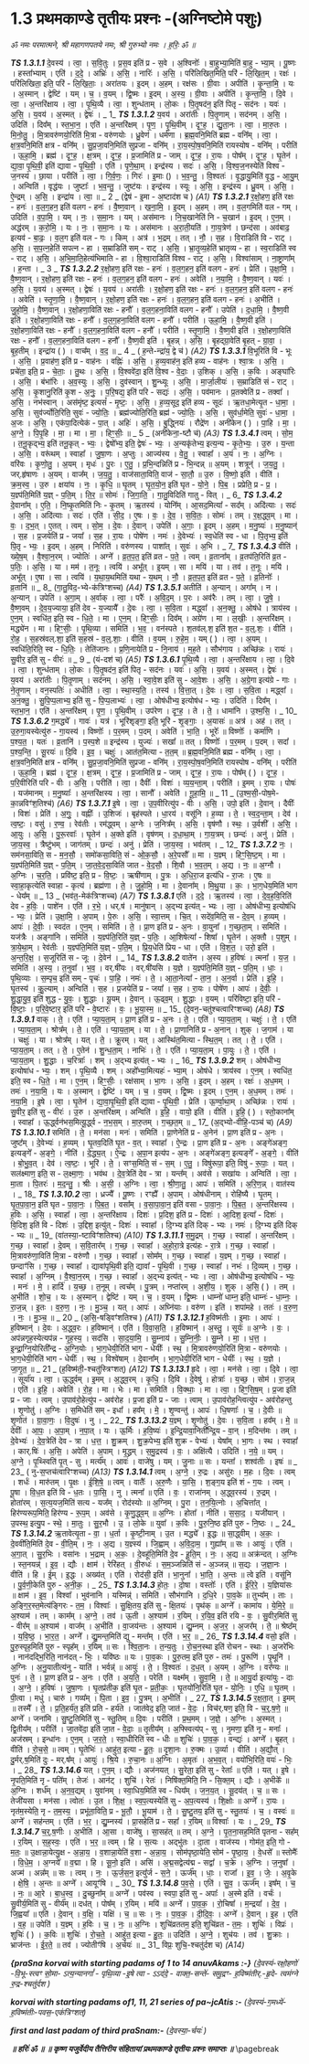 
# 1.3     प्रथमकाण्डे तृतीयः प्रश्नः -(अग्निष्टोमे पशुः) #

_ॐ नमः परमात्मने, श्री महागणपतये नमः, 
श्री गुरुभ्यो नमः । ह॒रिः॒ ॐ ॥_


***TS 1.3.1.1***
दे॒वस्य॑ । त्वा॒ । स॒वि॒तुः । प्र॒स॒व इति॑ प्र - स॒वे । अ॒श्विनोः᳚ । बा॒हुभ्या॒मिति॑ बा॒हु - भ्या॒म् । पू॒ष्णः । हस्ता᳚भ्याम् । एति॑ । द॒दे॒ । अभ्रिः॑ । अ॒सि॒ । नारिः॑ । अ॒सि॒ । परि॑लिखित॒मिति॒ परि॑ - लि॒खि॒त॒म् । रक्षः॑ । परि॑लिखिता॒ इति॒ परि॑ - लि॒खि॒ताः॒ । अरा॑तयः । इ॒दम् । अ॒हम् । रक्ष॑सः । ग्री॒वाः । अपीति॑ । कृ॒न्ता॒मि॒ । यः । अ॒स्मान् । द्वेष्टि॑ । यम् । च॒ । व॒यम् । द्वि॒ष्मः । इ॒दम् । अ॒स्य॒ । ग्री॒वाः । अपीति॑ । कृ॒न्ता॒मि॒ । दि॒वे । त्वा॒ । अ॒न्तरि॑क्षाय । त्वा॒ । पृ॒थि॒व्यै । त्वा॒ । शुन्ध॑ताम् । लो॒कः । पि॒तृ॒षद॑न॒ इति॑ पितृ - सद॑नः । यवः॑ । अ॒सि॒ । य॒वय॑ । अ॒स्मत् । द्वेषः॑ । _ 1_ 
***TS 1.3.1.2***
य॒वय॑ । अरा॑तीः । पि॒तृ॒णाम् । सद॑नम् । अ॒सि॒ । उदिति॑ । दिव᳚म् । स्त॒भा॒न॒ । एति॑ । अ॒न्तरि॑क्षम् । पृ॒ण॒ । पृ॒थि॒वीम् । दृꣳ॒॒ह॒ । द्यु॒ता॒नः । त्वा॒ । मा॒रु॒तः । मि॒नो॒तु॒ । मि॒॒त्रावरु॑णयो॒रिति॑ मि॒त्रा - वरु॑णयोः । ध्रु॒वेण॑ । धर्म॑णा । ब्र॒ह्म॒वनि॒मिति॑ ब्रह्म - वनि᳚म् । त्वा॒ । क्ष॒त्र॒वनि॒मिति॑ क्षत्र - वनि᳚म् । सु॒प्र॒जा॒वनि॒मिति॑ सुप्रजा - वनि᳚म् । रा॒य॒स्पो॒ष॒वनि॒मिति॑ रायस्योष - वनि᳚म् । परीति॑ । ऊ॒हा॒मि॒ । ब्रह्म॑ । दृꣳ॒॒ह॒ । क्ष॒त्रम् । दृꣳ॒॒ह॒ । प्र॒जामिति॑ प्र - जाम् । दृꣳ॒॒ह॒ । रा॒यः । पोष᳚म् । दृꣳ॒॒ह॒ । घृ॒तेन॑ । द्या॒वा॒ पृ॒थि॒वी॒ इति॑ द्यावा - पृ॒थि॒वी॒ । एति॑ । पृ॒णे॒था॒म् । इन्द्र॑स्य । सदः॑ । अ॒सि॒ । वि॒श्व॒ज॒नस्येति॑ विश्व - ज॒नस्य॑ । छा॒या । परीति॑ । त्वा॒ । गि॒र्व॒णः॒ । गिरः॑ । इ॒माः () । भ॒व॒न्तु॒ । वि॒श्वतः॑ । वृ॒द्धायु॒मिति॑ वृ॒द्ध - आ॒यु॒म् । अन्विति॑ । वृद्ध॑यः । जुष्टाः᳚ । भ॒व॒न्तु॒ । जुष्ट॑यः । इन्द्र॑स्य । स्यूः । अ॒सि॒ । इन्द्र॑स्य । ध्रु॒वम् । अ॒सि॒ । ऐ॒न्द्रम् । अ॒सि॒ । इन्द्रा॑य । त्वा॒ ॥ _ 2 _ 
(द्वेष॑ - इ॒मा - अ॒ष्टाद॑श च )  _(A1)_
***TS 1.3.2.1***
र॒क्षो॒हण॒ इति॑ रक्षः - हनः॑ । व॒ल॒ग॒हन॒ इति॑ वलग - हनः॑ । वै॒ष्ण॒वान् । ख॒ना॒मि॒ । इ॒दम् । अ॒हम् । तम् । व॒ल॒गमिति॑ वल - गम् । उदिति॑ । व॒पा॒मि॒ । यम् । नः॒ । स॒मा॒नः । यम् । अस॑मानः । नि॒च॒खानेति॑ नि - च॒खान॑ । इ॒दम् । ए॒न॒म् । अद्ध॑रम् । क॒रो॒मि॒ । यः । नः॒ । स॒मा॒नः । यः । अस॑मानः । अ॒रा॒ती॒यति॑ । गा॒य॒त्रेण॑ । छन्द॑सा । अव॑बाढ॒ इत्यव॑ - बा॒ढः॒ । व॒ल॒ग इति॑ वल - गः । किम् । अत्र॑ । भ॒द्रम् । तत् । नौ॒ । स॒ह । वि॒राडिति॑ वि - राट् । अ॒सि॒ । स॒प॒त्न॒हेति॑ सपत्न - हा । स॒म्राडिति॑ सम् - राट् । अ॒सि॒ । भ्रा॒तृ॒व्य॒हेति॑ भ्रातृव्य - हा । स्व॒राडिति॑ स्व - राट् । अ॒सि॒ । अ॒भि॒मा॒ति॒हेत्य॑भिमाति - हा । वि॒श्वा॒राडिति॑ विश्व - राट् । अ॒सि॒ । विश्वा॑साम् । ना॒ष्ट्राणा᳚म् । ह॒न्ता । _ 3 _ 
***TS 1.3.2.2***
र॒क्षो॒हण॒ इति॑ रक्षः - हनः॑ । व॒ल॒ग॒हन॒ इति॑ वलग - हनः॑ । प्रेति॑ । उ॒क्षा॒मि॒ । वै॒ष्ण॒वान् । र॒क्षो॒हण॒ इति॑ रक्षः - हनः॑ । व॒ल॒ग॒हन॒ इति॑ वलग - हनः॑ । अवेति॑ । न॒या॒मि॒ । वै॒ष्ण॒वान् । यवः॑ । अ॒सि॒ । य॒वय॑ । अ॒स्मत् । द्वेषः॑ । य॒वय॑ । अरा॑तीः । र॒क्षो॒हण॒ इति॑ रक्षः - हनः॑ । व॒ल॒ग॒हन॒ इति॑ वलग - हनः॑ । अवेति॑ । स्तृ॒णा॒मि॒ । वै॒ष्ण॒वान् । र॒क्षो॒हण॒ इति॑ रक्षः - हनः॑ । व॒ल॒ग॒हन॒ इति॑ वलग - हनः॑ । अ॒भीति॑ । जु॒हो॒मि॒ । वै॒ष्ण॒वान् । र॒क्षो॒हणा॒विति॑ रक्षः - हनौ᳚ । व॒ल॒ग॒हना॒विति॑ वलग - हनौ᳚ । उपेति॑ । द॒धा॒मि॒ । वै॒ष्ण॒वी इति॑ । र॒क्षो॒हणा॒विति॑ रक्षः - हनौ᳚ । व॒ल॒ग॒हना॒विति॑ वलग - हनौ᳚ । परीति॑ । ऊ॒हा॒मि॒ । वै॒ष्ण॒वी इति॑ । र॒क्षो॒हणा॒विति॑ रक्षः - हनौ᳚ । व॒ल॒ग॒हना॒विति॑ वलग - हनौ᳚ । परीति॑ । स्तृ॒णा॒मि॒ । वै॒ष्ण॒वी इति॑ । र॒क्षो॒हणा॒विति॑ रक्षः - हनौ᳚ । व॒ल॒ग॒हना॒विति॑ वलग - हनौ᳚ । वै॒ष्ण॒वी इति॑ । बृ॒हन्न् । अ॒सि॒ । बृ॒हद्ग्रा॒वेति॑ बृ॒हत् - ग्रा॒वा॒ । बृ॒ह॒तीम् । इन्द्रा॑य ( ) । वाच᳚म् । व॒द॒ ॥ _ 4 _ 
( ह॒न्ते-न्द्रा॑य॒ द्वे च॑ )  _(A2)_
***TS 1.3.3.1***
वि॒भूरिति॑ वि - भूः । अ॒सि॒ । प्र॒वाह॑ण॒ इति॑ प्र - वाह॑नः । वह्निः॑ । अ॒सि॒ । ह॒व्य॒वाह॑न॒ इति॑ हव्य - वाह॑नः । श्वा॒त्रः । अ॒सि॒ । प्रचे॑ता॒ इति॒ प्र - चे॒ताः॒ । तु॒थः । अ॒सि॒ । वि॒श्ववे॑दा॒ इति॑ वि॒श्व - वे॒दाः॒ । उ॒शिक् । अ॒सि॒ । क॒विः । अङ्घा॑रिः । अ॒सि॒ । बंभा॑रिः । अ॒व॒स्युः । अ॒सि॒ । दुव॑स्वान् । शु॒न्ध्यूः । अ॒सि॒ । मा॒र्जा॒लीयः॑ । स॒म्राडिति॑ सं - राट् । अ॒सि॒ । कृ॒शानु॒रिति॑ कृ॒श - अ॒नुः॒ । प॒रि॒षद्य॒ इति॑ परि - सद्यः॑ । अ॒सि॒ । पव॑मानः । प्र॒तक्वेति॑ प्र - तक्वा᳚ । अ॒सि॒ । नभ॑स्वान् । अस॑मृंष्ट॒ इत्यसं᳚ - मृ॒ष्टः॒ । अ॒सि॒ । ह॒व्य॒सूद॒ इति॑ हव्य - सूदः॑ । ऋ॒तधा॒मेत्यृ॒त - धा॒मा॒ । अ॒सि॒ । सुव॑र्ज्योति॒रिति॒ सुवः॑ - ज्यो॒तिः॒ । ब्रह्म॑ज्योति॒रिति॒ ब्रह्म॑ - ज्यो॒तिः॒ । अ॒सि॒ । सुव॑र्धा॒मेति॒ सुवः॑ - धा॒मा॒ । अ॒जः । अ॒सि॒ । एक॑पा॒दित्येक॑ - पा॒त् । अहिः॑ । अ॒सि॒ । बु॒द्ध्नियः॑ । रौद्रे॑ण । अनी॑केन ( ) । पा॒हि । मा॒ । अ॒ग्ने॒ । पि॒पृ॒हि । मा॒ । मा । मा॒ । हिꣳ॒॒सीः॒ ॥ _ 5 _ 
(अनी॑केना॒-ष्टौ च॑)  _(A3)_
***TS 1.3.4.1***
त्वम् । सो॒म॒ । त॒नू॒कृद्भ्य॒ इति॑ तनू॒कृत् - भ्यः॒ । द्वेषो᳚भ्य॒ इति॒ द्वेषः॑ - भ्यः॒ । अ॒न्यकृ॑तेभ्य॒ इत्य॒न्य - कृ॒ते॒भ्यः॒ । उ॒रु । य॒न्ता । अ॒सि॒ । वरू॑थम् । स्वाहा᳚ । जु॒षा॒णः । अ॒प्तुः । आज्य॑स्य । वे॒तु॒ । स्वाहा᳚ । अ॒यं । नः॒ । अ॒ग्निः । वरि॑वः । कृ॒णो॒तु॒ । अ॒यम् । मृधः॑ । पु॒रः । ए॒तु॒ । प्र॒भि॒न्दन्निति॑ प्र - भि॒न्दन्न् ॥ अ॒यम् । शत्रून्॑ । ज॒य॒तु॒ । जर्.हृ॑षाणः । अ॒यम् । वाज᳚म् । ज॒य॒तु॒ । वाज॑साता॒विति॒ वाज॑ - सा॒तौ॒ ॥ उ॒रु । वि॒ष्णो॒ इति॑ । वीति॑ । क्र॒म॒स्व॒ । उ॒रु । क्षया॑य । नः॒ । कृ॒धि॒ ॥ घृ॒तम् । घृ॒त॒यो॒न॒ इति॑ घृत - यो॒ने॒ । पि॒ब॒ । प्रप्रेति॒ प्र - प्र॒ । य॒ज्ञ्प॑ति॒मिति॑ य॒ज्ञ् - प॒ति॒म् । ति॒र॒ ॥ सोमः॑ । जि॒गा॒ति॒ । गा॒तु॒विदिति॑ गातु - वित् । _ 6_ 
***TS 1.3.4.2***
दे॒वाना᳚म् । ए॒ति॒ । नि॒ष्कृ॒तमिति॑ निः - कृ॒तम् । ऋ॒तस्य॑ । योनि᳚म् । आ॒सद॒मित्या᳚ - सद᳚म् । अदि॑त्याः । सदः॑ । अ॒सि॒ । अदि॑त्याः । सदः॑ । एति॑ । सी॒द॒ । ए॒षः । वः॒ । दे॒व॒ । स॒वि॒तः॒ । सोमः॑ । तम् । र॒क्ष॒द्ध्व॒म् । मा । वः॒ । द॒भ॒॒त् । ए॒तत् । त्वम् । सो॒म॒ । दे॒वः । दे॒वान् । उपेति॑ । अ॒गाः॒ । इ॒दम् । अ॒हम् । म॒नु॒ष्यः॑ । म॒नु॒ष्यान्॑ । स॒ह । प्र॒जयेति॑ प्र - जया᳚ । स॒ह । रा॒यः । पोषे॑ण । नमः॑ । दे॒वेभ्यः॑ । स्व॒धेति॑ स्व - धा । पि॒तृभ्य॒ इति॑ पि॒तृ - भ्यः॒ । इ॒दम् । अ॒हम् । निरिति॑ । वरु॑णस्य । पाशा᳚त् । सुवः॑ । अ॒भि । _ 7_ 
***TS 1.3.4.3***
वीति॑ । ख्ये॒ष॒म् । वै॒श्वा॒न॒रम् । ज्योतिः॑ । अग्ने᳚ । व्र॒त॒प॒त॒ इति॑ व्रत - प॒ते॒ । त्वम् । व्र॒ताना᳚म् । व्र॒तप॑ति॒रिति॑ व्र॒त - प॒तिः॒ । अ॒सि॒ । या । मम॑ । त॒नूः । त्वयि॑ । अभू᳚त् । इ॒यम् । सा । मयि॑ । या । तव॑ । त॒नूः । मयि॑ । अभू᳚त् । ए॒षा । सा । त्वयि॑ । य॒था॒य॒थमिति॑ यथा - य॒थम् । नौ॒ । व्र॒त॒प॒त॒ इति॑ व्रत - प॒ते॒ । व्र॒तिनोः᳚ । व्र॒तानि॑ ॥ _ 8_ 
(गा॒तु॒विद॒-भ्ये-क॑त्रिꣳशच्च)  _(A4)_
***TS 1.3.5.1***
अतीति॑ । अ॒न्यान् । अगा᳚म् । न । अ॒न्यान् । उपेति॑ । अ॒गा॒म् । अ॒र्वाक् । त्वा॒ । परैः᳚ । अ॒वि॒द॒म् । प॒रः । अव॑रैः । तम् । त्वा॒ । जु॒षे॒ । वै॒ष्ण॒वम् । दे॒व॒य॒ज्याया॒ इति॑ देव - य॒ज्यायै᳚ । दे॒वः । त्वा॒ । स॒वि॒ता । मद्ध्वा᳚ । अ॒न॒क्तु॒ । ओष॑धे । त्राय॑स्व । ए॒न॒म् । स्वधि॑त॒ इति॒ स्व - धि॒ते॒ । मा । ए॒न॒म् । हिꣳ॒॒सीः॒ । दिव᳚म् । अग्रे॑ण । मा । ल॒खीः॒ । अ॒न्तरि॑क्षम् । मद्ध्ये॑न । मा । हिꣳ॒॒सीः॒ । पृ॒थि॒व्या । समिति॑ । भ॒व॒ । वन॑स्पते । श॒तव॑ल्.श॒ इति॑ श॒त - व॒ल्॒.शः॒ । वीति॑ । रो॒ह॒ । स॒हस्र॑वल्.शा॒ इति॑ स॒हस्र॑ - व॒ल्॒.शाः॒ । वीति॑ । व॒यम् । रु॒हे॒म॒ । यम् ( ) । त्वा॒ । अ॒यम् । स्वधि॑ति॒रिति॒ स्व - धि॒तिः॒ । तेति॑जानः । प्र॒णि॒नायेति॑ प्र - नि॒नाय॑ । म॒ह॒ते । सौभ॑गाय । अच्छि॑न्नः । रायः॑ । सु॒वीर॒ इति॑ सु - वीरः॑ ॥ _ 9 _ 
(यं-दश॑ च)  _(A5)_
***TS 1.3.6.1***
पृ॒थि॒व्यै । त्वा॒ । अ॒न्तरि॑क्षाय । त्वा॒ । दि॒वे । त्वा॒ । शुन्ध॑ताम् । लो॒कः । पि॒तृ॒षद॑न॒ इति॑ पितृ - सद॑नः । यवः॑ । अ॒सि॒ । य॒वय॑ । अ॒स्मत् । द्वेषः॑ । य॒वय॑ । अरा॑तीः । पि॒तृ॒णाम् । सद॑नम् । अ॒सि॒ । स्वा॒वे॒श इति॑ सु - आ॒वे॒शः । अ॒सि॒ । अ॒ग्रे॒गा इत्य॑ग्रे - गाः । ने॒तृ॒णाम् । वन॒स्पतिः॑ । अधीति॑ । त्वा॒ । स्था॒स्य॒ति॒ । तस्य॑ । वि॒त्ता॒त् । दे॒वः । त्वा॒ । स॒वि॒ता । मद्ध्वा᳚ । अ॒न॒क्तु॒ । सु॒पि॒प्प॒लाभ्य॒ इति॑ सु - पि॒प्प॒लाभ्यः॑ । त्वा॒ । ओष॑धीभ्य॒ इत्योष॑ध - भ्यः॒ । उदिति॑ । दिव᳚म् । स्त॒भा॒न॒ । एति॑ । अ॒न्तरि॑क्षम् । पृ॒ण॒ । पृ॒थि॒वीम् । उप॑रेण । दृꣳ॒॒ह॒ । ते । ते॒ । धामा॑नि । उ॒श्म॒सि॒ । _ 10_ 
***TS 1.3.6.2***
ग॒मद्ध्ये᳚ । गावः॑ । यत्र॑ । भूरि॑शृङ्गा॒ इति॒ भूरि॑ - शृ॒ङ्गाः॒ । अ॒यासः॑ ॥ अत्र॑ । अह॑ । तत् । उ॒रु॒गा॒यस्येत्यु॑रु - गा॒यस्य॑ । विष्णोः᳚ । प॒र॒मम् । प॒दम् । अवेति॑ । भा॒ति॒ । भूरेः᳚ ॥ विष्णोः᳚ । कर्मा॑णि । प॒श्य॒त॒ । यतः॑ । व्र॒तानि॑ । प॒स्प॒शे ॥ इन्द्र॑स्य । युज्यः॑ । सखा᳚ ॥ तत् । विष्णोः᳚ । प॒र॒मम् । प॒दम् । सदा᳚ । प॒श्य॒न्ति॒ । सू॒रयः॑ ॥ दि॒वि । इ॒व॒ । चक्षुः॑ । आत॑त॒मित्या - त॒त॒म् ॥ ब्र॒ह्म॒वनि॒मिति॑ ब्रह्म - वनि᳚म् । त्वा॒ । क्ष॒त्र॒वनि॒मिति॑ क्षत्र - वनि᳚म् । सु॒प्र॒जा॒वनि॒मिति॑ सुप्रजा - वनि᳚म् । रा॒य॒स्पो॒ष॒वनि॒मिति॑ रायस्पोष - वनि᳚म् । परीति॑ । ऊ॒हा॒मि॒ । ब्रह्म॑ । दृꣳ॒॒ह॒ । क्ष॒त्रम् । दृꣳ॒॒ह॒ । प्र॒जामिति॑ प्र - जाम् । दृꣳ॒॒ह॒ । रा॒यः । पोष᳚म् ( ) । दृꣳ॒॒ह॒ । प॒रि॒वीरिति॑ परि - वीः । अ॒सि॒ । परीति॑ । त्वा॒ । दैवीः᳚ । विशः॑ । व्य॒य॒न्ता॒म् । परीति॑ । इ॒मम् । रा॒यः । पोषः॑ । यज॑मानम् । म॒नु॒ष्याः᳚ । अ॒न्तरि॑क्षस्य । त्वा॒ । सानौ᳚ । अवेति॑ । गू॒हा॒मि॒ ॥ _ 11 _ 
(उ॒श्म॒सी॒-पोष॒मे-का॒न्नविꣳ॑श॒तिश्च॑)  _(A6)_
***TS 1.3.7.1***
इ॒षे । त्वा॒ । उ॒प॒वीरित्यु॑प - वीः । अ॒सि॒ । उपो॒ इति॑ । दे॒वान् । दैवीः᳚ । विशः॑ । प्रेति॑ । अ॒गुः॒ । वह्नीः᳚ । उ॒शिजः॑ । बृह॑स्पते । धा॒रय॑ । वसू॑नि । ह॒व्या । ते॒ । स्व॒द॒न्ता॒म् । देव॑ । त्व॒ष्टः॒ । वसु॑ । र॒ण्व॒ । रेव॑तीः । रम॑द्ध्वम् । अ॒ग्नेः । ज॒नित्र᳚म् । अ॒सि॒ । वृष॑णौ । स्थः॒ । उ॒र्वशी᳚ । अ॒सि॒ । आ॒युः । अ॒सि॒ । पु॒रू॒रवाः᳚ । घृ॒तेन॑ । अ॒क्ते इति॑ । वृष॑णम् । द॒धा॒था॒म् । गा॒य॒त्रम् । छन्दः॑ । अनु॑ । प्रेति॑ । जा॒य॒स्व॒ । त्रैष्टु॑भम् । जाग॑तम् । छन्दः॑ । अनु॑ । प्रेति॑ । जा॒य॒स्व॒ । भव॑तम् । _ 12_ 
***TS 1.3.7.2***
नः॒ । सम॑नसा॒विति॒ स - म॒न॒सौ॒ । समो॑कसा॒विति॒ सं - ओ॒क॒सौ॒ । अ॒रे॒पसौ᳚ ॥ मा । य॒ज्ञ्म् । हिꣳ॒॒सि॒ष्ट॒म् । मा । य॒ज्ञ्प॑ति॒मिति॑ य॒ज्ञ् - प॒ति॒म् । जा॒त॒वे॒द॒सा॒विति॑ जात - वे॒द॒सौ॒ । शि॒वौ । भ॒व॒त॒म् । अ॒द्य । नः॒ ॥ अ॒ग्नौ । अ॒ग्निः । च॒र॒ति॒ । प्रवि॑ष्ट॒ इति॒ प्र - वि॒ष्टः॒ । ऋषी॑णाम् । पु॒त्रः । अ॒धि॒रा॒ज इत्य॑धि - रा॒जः । ए॒षः ॥ स्वा॒हा॒कृत्येति॑ स्वाहा - कृत्य॑ । ब्रह्म॑णा । ते॒ । जु॒हो॒मि॒ । मा । दे॒वाना᳚म् । मि॒थु॒या । कः॒ । भा॒ग॒धेय॒मिति॑ भाग - धेय᳚म् ॥ _ 13 _ 
(भव॑त॒-मेक॑त्रिꣳशच्च)  _(A7)_
***TS 1.3.8.1***
एति॑ । द॒दे॒ । ऋ॒तस्य॑ । त्वा॒ । दे॒व॒ह॒वि॒रिति॑ देव - ह॒विः॒ । पाशे॑न । एति॑ । र॒भे॒ । धर्.ष॑ । मानु॑षान् । अ॒द्भ्य इत्य॑त् - भ्यः । त्वा॒ । ओष॑धीभ्य॒ इत्योष॑धि - भ्यः॒ । प्रेति॑ । उ॒क्षा॒मि॒ । अ॒पाम् । पे॒रुः । अ॒सि॒ । स्वा॒त्तम् । चि॒त् । सदे॑व॒मिति॒ स - दे॒व॒म् । ह॒व्यम् । आपः॑ । दे॒वीः॒ । स्वद॑त । ए॒न॒म् । समिति॑ । ते॒ । प्रा॒ण इति॑ प्र - अ॒नः । वा॒युना᳚ । ग॒च्छ॒ता॒म् । समिति॑ । यज॑त्रैः । अङ्गा॑नि । समिति॑ । य॒ज्ञ्प॑ति॒रिति॑ य॒ज्ञ् - प॒तिः॒ । आ॒शिषेत्या᳚ - शिषा᳚ । घृ॒तेन॑ । अ॒क्तौ । प॒शुम् । त्रा॒ये॒था॒म् । रेव॑तीः । य॒ज्ञ्प॑ति॒मिति॑ य॒ज्ञ् - प॒ति॒म् । प्रि॒य॒धेति॑ प्रिय - धा । एति॑ । वि॒श॒त॒ । उरो॒ इति॑ । अ॒न्त॒रि॒क्ष॒ । स॒जूरिति॑ स - जूः । दे॒वेन॑ । _ 14_ 
***TS 1.3.8.2***
वाते॑न । अ॒स्य । ह॒विषः॑ । त्मना᳚ । य॒ज॒ । समिति॑ । अ॒स्य॒ । त॒नुवा᳚ । भ॒व॒ । वर्.षी॑यः । वर्.षी॑यसि । य॒ज्ञे । य॒ज्ञ्प॑ति॒मिति॑ य॒ज्ञ् - प॒ति॒म् । धाः॒ । पृ॒थि॒व्याः । स॒म्पृच॒ इति॑ सम् - पृचः॑ । पा॒हि॒ । नमः॑ । ते॒ । आ॒ता॒नेत्या᳚ - ता॒न॒ । अ॒न॒र्वा । प्रेति॑ । इ॒हि॒ । घृ॒तस्य॑ । कु॒॒ल्याम् । अन्विति॑ । स॒ह । प्र॒जयेति॑ प्र - जया᳚ । स॒ह । रा॒यः । पोषे॑ण । आपः॑ । दे॒वीः॒ । शु॒द्धा॒यु॒व॒ इति॑ शुद्ध - यु॒वः॒ । शु॒द्धाः । यू॒यम् । दे॒वान् । ऊ॒ढ्व॒म् । शु॒द्धाः । व॒यम् । परि॑विष्टा॒ इति॒ परि॑ - वि॒ष्टाः॒ । प॒रि॒वे॒ष्टार॒ इति॑ परि - वे॒ष्टारः॑ । वः॒ । भू॒या॒स्म॒ ॥ _ 15_ 
(दे॒वन॒-चतु॑श्चत्वारिꣳशच्च)  _(A8)_
***TS 1.3.9.1***
वाक् । ते॒ । एति॑ । प्या॒य॒ता॒म् । प्रा॒ण इति॑ प्र - अ॒नः । ते॒ । एति॑ । प्या॒य॒ता॒म् । चक्षुः॑ । ते॒ । एति॑ । प्या॒य॒ता॒म् । श्रोत्र᳚म् । ते॒ । एति॑ । प्या॒य॒ता॒म् । या । ते॒ । प्रा॒णानिति॑ प्र - अ॒नान् । शुक् । ज॒गाम॑ । या । चक्षुः॑ । या । श्रोत्र᳚म् । यत् । ते॒ । क्रू॒रम् । यत् । आस्थि॑त॒मित्या - स्थि॒त॒म् । तत् । ते॒ । एति॑ । प्या॒य॒ता॒म् । तत् । ते॒ । ए॒तेन॑ । शु॒न्ध॒ता॒म् । नाभिः॑ । ते॒ । एति॑ । प्या॒य॒ता॒म् । पा॒युः । ते॒ । एति॑ । प्या॒य॒ता॒म् । शु॒द्धाः । च॒रित्राः᳚ । शम् । अ॒द्भ्य इत्य॑त् - भ्यः । _ 16_ 
***TS 1.3.9.2***
शम् । ओष॑धीभ्य॒ इत्योषा॑ध - भ्यः॒ । शम् । पृ॒थि॒व्यै । शम् । अहो᳚भ्या॒मित्यहः॑ - भ्या॒म् । ओष॑धे । त्राय॑स्व । ए॒न॒म् । स्वधि॑त॒ इति॒ स्व - धि॒ते॒ । मा । ए॒न॒म् । हिꣳ॒॒सीः॒ । रक्ष॑साम् । भा॒गः । अ॒सि॒ । इ॒दम् । अ॒हम् । रक्षः॑ । अ॒ध॒मम् । तमः॑ । न॒या॒मि॒ । यः । अ॒स्मान् । द्वेष्टि॑ । यम् । च॒ । व॒यम् । द्वि॒ष्मः । इ॒दम् । ए॒न॒म् । अ॒ध॒मम् । तमः॑ । न॒या॒मि॒ । इ॒षे । त्वा॒ । घृ॒तेन॑ । द्या॒वा॒पृ॒थि॒वी॒ इति॑ द्यावा - पृ॒थि॒वी॒ । प्रेति॑ । ऊ॒र्ण्वा॒था॒म् । अच्छि॑न्नः । रायः॑ । सु॒वीर॒ इति॑ सु - वीरः॑ । उ॒रु । अ॒न्तरि॑क्षम् । अन्विति॑ । इ॒हि॒ । वायो॒ इति॑ । वीति॑ । इ॒हि॒ ( ) । स्तो॒काना᳚म् । स्वाहा᳚ । ऊ॒र्द्ध्वन॑भस॒मित्यू॒र्द्ध्व - न॒भ॒स॒म् । मा॒रु॒तम् । ग॒च्छ॒त॒म् ॥ _ 17_ 
(अ॒द्भ्यो-वीहि॒-पञ्च॑ च)  _(A9)_
***TS 1.3.10.1***
समिति॑ । ते॒ । मन॑सा । मनः॑ । समिति॑ । प्रा॒णेनेति॑ प्र - अ॒नेन॑ । प्रा॒ण इति॑ प्र - अ॒नः । जुष्ट᳚म् । दे॒वेभ्यः॑ । ह॒व्यम् । घृ॒तव॒दिति॑ घृ॒त - व॒त् । स्वाहा᳚ । ऐ॒न्द्रः । प्रा॒ण इति॑ प्र - अ॒नः । अङ्गे॑अङ्ग॒ इत्यङ्गे᳚ - अ॒ङ्गे॒ । नीति॑ । दे॒द्ध्य॒त् । ऐ॒न्द्रः । अ॒पा॒न इत्य॑प - अ॒नः । अङ्गे॑अङ्ग॒ इत्यङ्गे᳚ - अ॒ङ्गे॒ । वीति॑ । बो॒भु॒व॒त् । देव॑ । त्व॒ष्टः॒ । भूरि॑ । ते॒ । सꣳस॒मिति॒ सं - स॒म् । ए॒तु॒ । विषु॑रूपा॒ इति॒ विषु॑ - रू॒पाः॒ । यत् । सल॑क्ष्माण॒ इति॒ स - ल॒क्ष्मा॒णः॒ । भव॑थ । दे॒व॒त्रेति॑ देव - त्रा । यन्त᳚म् । अव॑से । सखा॑यः । अन्विति॑ । त्वा॒ । मा॒ता । पि॒तरः॑ । म॒द॒न्तु॒ । श्रीः । अ॒सी॒ । अ॒ग्निः । त्वा॒ । श्री॒णा॒तु॒ । आपः॑ । समिति॑ । अ॒रि॒ण॒न्न् । वात॑स्य । _ 18_ 
***TS 1.3.10.2***
त्वा॒ । ध्रज्यै᳚ । पू॒ष्णः । रꣳह्यै᳚ । अ॒पाम् । ओष॑धीनाम् । रोहि॑ष्यै । घृ॒तम् । घृ॒त॒पा॒वा॒न॒ इति॑ घृत - पा॒वा॒नः॒ । पि॒ब॒त॒ । वसा᳚म् । व॒सा॒पा॒वा॒न॒ इति॑ वसा - पा॒वा॒नः॒ । पि॒ब॒त॒ । अ॒न्तरि॑क्षस्य । ह॒विः । अ॒सि॒ । स्वाहा᳚ । त्वा॒ । अ॒न्तरि॑क्षाय । दिशः॑ । प्र॒दिश॒ इति॑ प्र - दिशः॑ । आ॒दिश॒ इत्या᳚ - दिशः॑ । वि॒दिश॒ इति॑ वि - दिशः॑ । उ॒द्दिश॒ इत्यु॑त् - दिशः॑ । स्वाहा᳚ । दि॒ग्भ्य इति॑ दिक् - भ्यः । नमः॑ । दि॒ग्भ्य इति॑ दिक् - भ्यः ॥ _ 19_ 
(वा॑तस्या॒-ष्टाविꣳ॑शतिश्च)  _(A10)_
***TS 1.3.11.1***
स॒मु॒द्रम् । ग॒च्छ॒ । स्वाहा᳚ । अ॒न्तरि॑क्षम् । ग॒च्छ॒ । स्वाहा᳚ । दे॒वम् । स॒वि॒तार᳚म् । ग॒च्छ॒ । स्वाहा᳚ । अ॒हो॒रा॒त्रे इत्य॑हः - रा॒त्रे । ग॒च्छ॒ । स्वाहा᳚ । मि॒त्रावरु॑णा॒विति॑ मि॒त्रा - वरु॑णौ । ग॒च्छ॒ । स्वाहा᳚ । सोम᳚म् । ग॒च्छ॒ । स्वाहा᳚ । य॒ज्ञ्म् । ग॒च्छ॒ । स्वाहा᳚ । छन्दाꣳ॑सि । ग॒च्छ॒ । स्वाहा᳚ । द्यावा॑पृथि॒वी इति॒ द्यावा᳚ - पृ॒थि॒वी । ग॒च्छ॒ । स्वाहा᳚ । नभः॑ । दि॒व्यम् । ग॒च्छ॒ । स्वाहा᳚ । अ॒ग्निम् । वै॒श्वा॒न॒रम् । ग॒च्छ॒ । स्वाहा᳚ । अ॒द्भ्य इत्य॑त् - भ्यः । त्वा॒ । ओष॑धीभ्य॒ इत्योष॑धि - भ्यः॒ । मनः॑ । मे॒ । हार्दि॑ । य॒च्छ॒ । त॒नूम् । त्वच᳚म् । पु॒त्रम् । नप्ता॑रम् । अ॒शी॒य॒ । शुक् । अ॒सि॒ ( ) । तम् । अ॒भीति॑ । शो॒च॒ । यः । अ॒स्मान् । द्वेष्टि॑ । यम् । च॒ । व॒यम् । द्वि॒ष्मः । धाम्नो॑ धाम्न॒ इति॒ धाम्नः॑ - धा॒म्नः॒ । रा॒ज॒न्न् । इ॒तः । व॒रु॒ण॒ । नः॒ । मु॒ञ्च॒ । यत् । आपः॑ । अघ्नि॑याः । वरु॑ण । इति॑ । शपा॑महे । ततः॑ । व॒रु॒ण॒ । नः॒ । मु॒ञ्च॒ ॥ _ 20 _ 
(अ॒सि॒-षड्विꣳ॑शतिश्च )  _(A11)_
***TS 1.3.12.1***
ह॒विष्म॑तीः । इ॒माः । आपः॑ । ह॒विष्मान्॑ । दे॒वः । अ॒द्ध्व॒रः । ह॒विष्मान्॑ । एति॑ । वि॒वा॒स॒ति॒ । ह॒विष्मान्॑ । अ॒स्तु॒ । सूर्यः॑ ॥ अ॒ग्नेः । वः॒ । अप॑न्नगृह॒स्येत्यप॑न्न - गृ॒ह॒स्य॒ । सद॑सि । सा॒द॒या॒मि॒ । सु॒म्नाय॑ । सु॒म्नि॒नीः॒ । सु॒म्ने । मा॒ । ध॒त्त॒ । इ॒न्द्रा॒ग्नि॒योरिती᳚न्द्र - अ॒ग्नि॒योः । भा॒ग॒धेयी॒रिति॑ भाग - धेयीः᳚ । स्थ॒ । मि॒त्रावरु॑णयो॒रिति॑ मि॒त्रा - वरु॑णयोः । भा॒ग॒धेयी॒रिति॑ भाग - धेयीः᳚ । स्थ॒ । विश्वे॑षाम् । दे॒वाना᳚म् । भा॒ग॒धेयी॒रिति॑ भाग - धेयीः᳚ । स्थ॒ । य॒ज्ञे । जा॒गृ॒त॒ ॥ _ 21 _ 
(ह॒विष्म॑ती॒-श्चतु॑स्त्रिꣳशत्)  _(A12)_
***TS 1.3.13.1***
हृ॒दे । त्वा॒ । मन॑से । त्वा॒ । दि॒वे । त्वा॒ । सूर्या॑य । त्वा॒ । ऊ॒र्द्ध्वम् । इ॒मम् । अ॒द्ध्व॒रम् । कृ॒धि॒ । दि॒वि । दे॒वेषु॑ । होत्राः᳚ । य॒च्छ॒ । सोम॑ । रा॒ज॒न्न् । एति॑ । इ॒हि॒ । अवेति॑ । रो॒ह॒ । मा । भेः । मा । समिति॑ । वि॒क्थाः॒ । मा । त्वा॒ । हिꣳ॒॒सि॒ष॒म् । प्र॒जा इति॑ प्र - जाः । त्वम् । उ॒पाव॑रो॒हेत्यु॑प - अव॑रोह । प्र॒जा इति॑ प्र - जाः । त्वाम् । उ॒पाव॑रोह॒न्त्वित्यु॑प - अव॑रोहन्तु । शृ॒णोतु॑ । अ॒ग्निः । स॒मिधेति॑ सम् - इधा᳚ । हव᳚म् । मे॒ । शृ॒ण्वन्तु॑ । आपः॑ । धि॒षणाः᳚ । च॒ । दे॒वीः ॥ शृ॒णोत॑ । ग्रा॒वा॒णः॒ । वि॒दुषः॑ । नु । _ 22_ 
***TS 1.3.13.2***
य॒ज्ञ्म् । शृ॒णोतु॑ । दे॒वः । स॒वि॒ता । हव᳚म् । मे॒ ॥ देवीः᳚ । आ॒पः॒ । अ॒पा॒म् । न॒पा॒त् । यः । ऊ॒र्मिः । ह॒वि॒ष्यः॑ । इ॒न्द्रि॒यावा॒निती᳚न्द्रि॒य - वा॒न् । म॒दिन्त॑मः । तम् । दे॒वेभ्यः॑ । दे॒व॒त्रेति॑ देव - त्रा । ध॒त्त॒ । शु॒क्रम् । शु॒क्र॒पेभ्य॒ इति॑ शुक्र - पेभ्यः॑ । येषा᳚म् । भा॒गः । स्थ । स्वाहा᳚ । कार्.षिः॑ । अ॒सि॒ । अपेति॑ । अ॒पाम् । मृ॒द्ध्रम् । स॒मु॒द्रस्य॑ । वः॒ । अक्षि॑त्यै । उदिति॑ । न॒ये॒ ॥ यम् । अ॒ग्ने॒ । पृ॒थ्स्विति॑ पृ॒त् - सु । मर्त्य᳚म् । आवः॑ । वाजे॑षु । यम् । जु॒नाः ॥ सः । यन्ता᳚ । शश्व॑तीः । इषः॑ ॥ _ 23_ 
( नु-स॒प्तच॑त्वारिꣳशच्च)  _(A13)_
***TS 1.3.14.1***
त्वम् । अ॒ग्ने॒ । रु॒द्रः । असु॑रः । म॒हः । दि॒वः । त्वम् । शर्धः॑ । मारु॑तम् । पृ॒क्षः । ई॒शि॒षे॒ ॥ त्वम् । वातैः᳚ । अ॒रु॒णैः । या॒सि॒ । श॒ङ्ग॒य इति॑ शं - ग॒यः । त्वम् । पू॒षा । वि॒ध॒त इति॑ वि - ध॒तः । पा॒सि॒ । नु । त्मना᳚ ॥ एति॑ । वः॒ । राजा॑नम् । अ॒द्ध्व॒रस्य॑ । रु॒द्रम् । होता॑रम् । स॒त्य॒यज॒मिति॑ सत्य - यज᳚म् । रोद॑स्योः ॥ अ॒ग्निम् । पु॒रा । त॒न॒यि॒त्नोः । अ॒चित्ता᳚त् । हिर॑ण्यरूप॒मिति॒ हिर॑ण्य - रू॒प॒म् । अव॑से । कृ॒णु॒द्ध्व॒म् ॥ अ॒ग्निः । होता᳚ । नीति॑ । स॒सा॒द॒ । यजी॑यान् । उ॒पस्थ॒ इत्यु॒प - स्थे॒ । मा॒तुः । सु॒र॒भौ । उ॒ । लो॒के ॥ युवा᳚ । क॒विः । पु॒रु॒नि॒ष्ठ इति॑ पुरु - नि॒ष्ठः । _ 24_ 
***TS 1.3.14.2***
ऋ॒तावेत्यृ॒ता - वा॒ । ध॒र्ता । कृ॒ष्टी॒नाम् । उ॒त । मद्ध्ये᳚ । इ॒द्धः ॥ सा॒द्ध्वीम् । अ॒कः॒ । दे॒ववी॑ति॒मिति॑ दे॒व - वी॒ति॒म् । नः॒ । अ॒द्य । य॒ज्ञ्स्य॑ । जि॒ह्वाम् । अ॒वि॒दा॒म॒ । गुह्या᳚म् ॥ सः । आयुः॑ । एति॑ । अ॒गा॒त् । सु॒र॒भिः । वसा॑नः । भ॒द्राम् । अ॒कः॒ । दे॒वहू॑ति॒मिति॑ दे॒व - हू॒ति॒म् । नः॒ । अ॒द्य ॥ अक्र॑न्दत् । अ॒ग्निः । स्त॒नयन्न्॑ । इ॒व॒ । द्यौः । क्षाम॑ । रेरि॑हत् । वी॒रुधः॑ । स॒म॒ञ्जन्निति॑ सं - अ॒ञ्जन्न् ॥ स॒द्यः । ज॒ज्ञा॒नः । वीति॑ । हि । ई॒म् । इ॒द्धः । अख्य॑त् । एति॑ । रोद॑सी॒ इति॑ । भा॒नुना᳚ । भा॒ति॒ । अ॒न्तः ॥ त्वे इति॑ । वसू॑नि । पु॒र्व॒णी॒केति॑ पुरु - अ॒नी॒क॒ । _ 25_ 
***TS 1.3.14.3***
हो॒तः॒ । दो॒षा । वस्तोः᳚ । एति॑ । ई॒रि॒रे॒ । य॒ज्ञिया॑सः ॥ क्षाम॑ । इ॒व॒ । विश्वा᳚ । भुव॑नानि । यस्मिन्न्॑ । समिति॑ । सौभ॑गानि । द॒धि॒रे । पा॒व॒के ॥ तुभ्य᳚म् । ताः । अ॒ङ्गि॒र॒स्त॒मेत्य॑ङ्गिरः - त॒म॒ । विश्वाः᳚ । सु॒क्षि॒तय॒ इति॑ सु - क्षि॒तयः॑ । पृथ॑क् ॥ अग्ने᳚ । कामा॑य । ये॒मि॒रे॒ ॥ अ॒श्याम॑ । तम् । काम᳚म् । अ॒ग्ने॒ । तव॑ । ऊ॒ती । अ॒श्याम॑ । र॒यिम् । र॒यि॒व॒ इति॑ रयि - वः॒ । सु॒वीर॒मिति॑ सु - वीर᳚म् ॥ अ॒श्याम॑ । वाज᳚म् । अ॒भीति॑ । वा॒जय॑न्तः । अ॒श्याम॑ । द्यु॒म्नम् । अ॒ज॒र॒ । अ॒जर᳚म् । ते॒ ॥ श्रेष्ठ᳚म् । य॒वि॒ष्ठ॒ । भा॒र॒त॒ । अग्ने᳚ । द्यु॒मन्त॒मिति॑ द्यु - मन्त᳚म् । एति॑ । भ॒र॒ ॥ _ 26_ 
***TS 1.3.14.4***
वसो॒ इति॑ । पु॒रु॒स्पृह॒मिति॑ पुरु - स्पृह᳚म् । र॒यिम् ॥ सः । श्वि॒ता॒नः । त॒न्य॒तुः । रो॒च॒न॒स्था इति॑ रोचन - स्थाः । अ॒जरे॑भिः । नान॑दद्भि॒रिति॒ नान॑दत् - भिः॒ । यवि॑ष्ठः ॥ यः । पा॒व॒कः । पु॒रु॒तम॒ इति॑ पुरु - तमः॑ । पु॒रूणि॑ । पृ॒थूनि॑ । अ॒ग्निः । अ॒नु॒यातीत्य॑नु - याति॑ । भर्वन्न्॑ ॥ आयुः॑ । ते॒ । वि॒श्वतः॑ । द॒ध॒त् । अ॒यम् । अ॒ग्निः । वर᳚ण्यः ॥ पुनः॑ । ते॒ । प्रा॒ण इति॑ प्र - अ॒नः । एति॑ । अ॒य॒ति॒ । परेति॑ । यक्ष्म᳚म् । सु॒वा॒मि॒ । ते॒ ॥ आ॒यु॒र्दा इत्या॑युः - दाः । अ॒ग्ने॒ । ह॒विषः॑ । जु॒षा॒णः । घृ॒तप्र॑तीक॒ इति॑ घृ॒त - प्र॒ती॒कः॒ । घृ॒तयो॑नि॒रिति॑ घृ॒त - यो॒निः॒ । ए॒धि॒ ॥ घृ॒तम् । पी॒त्वा । मधु॑ । चारु॑ । गव्य᳚म् । पि॒ता । इ॒व॒ । पु॒त्रम् । अ॒भीति॑ । _ 27_ 
***TS 1.3.14.5***
र॒क्ष॒ता॒त् । इ॒मम् ॥ तस्मै᳚ । ते॒ । प्र॒ति॒हर्य॑त॒ इति॑ प्रति - हर्य॑ते । जात॑वेद॒ इति॒ जात॑ - वे॒दः॒ । विच॑र्.षण॒ इति॒ वि - च॒र्॒.ष॒णे॒ ॥ अग्ने᳚ । जना॑मि । सु॒ष्टु॒तिमिति॑ सु - स्तु॒तिम् ॥ दि॒वः । परीति॑ । प्र॒थ॒मम् । ज॒ज्ञे॒ । अ॒ग्निः । अ॒स्मत् । द्वि॒तीय᳚म् । परीति॑॑ । जा॒तवे॑दा॒ इति॑ जा॒त - वे॒दाः॒ ॥ तृ॒तीय᳚म् । अ॒फ्स्वित्य॑प् - सु । नृ॒मणा॒ इति॑ नृ - मनाः᳚ । अज॑स्रम् । इन्धा॑नः । ए॒न॒म् । ज॒र॒ते॒ । स्वा॒धीरिति॑ स्व - धीः ॥ शुचिः॑ । पा॒व॒क॒ । वन्द्यः॑ । अग्ने᳚ । बृ॒हत् । वीति॑ । रो॒च॒से॒ ॥ त्वम् । घृ॒तेभिः॑ । आहु॑त॒ इत्या - हु॒तः॒ ॥ दृ॒शा॒नः । रु॒क्मः । उ॒र्व्या । वीति॑ । अ॒द्यौ॒त् । दु॒र्मर्.ष॒मिति॑ दुः - मर्.ष᳚म् । आयुः॑ । श्रि॒ये । रु॒चा॒नः ॥ अ॒ग्निः । अ॒मृतः॑ । अ॒भ॒व॒त् । वयो॑भि॒रिति॒ वयः॑ - भिः॒ । _ 28_ 
***TS 1.3.14.6***
यत् । ए॒न॒म् । द्यौः । अज॑नयत् । सु॒रेता॒ इति॑ सु - रेताः᳚ ॥ एति॑ । यत् । इ॒षे । नृ॒पति॒मिति॑ नृ - पति᳚म् । तेजः॑ । आन॑ट् । शुचि॑ । रेतः॑ । निषि॑क्त॒मिति॒ नि - सि॒क्त॒म् । द्यौः । अ॒भीके᳚ ॥ अ॒ग्निः । शर्ध᳚म् । अ॒न॒व॒द्यम् । युवा॑नम् । स्वा॒धिय॒मिति॑ स्व - धिय᳚म् । ज॒न॒य॒त् । सू॒दय॑त् । च॒ ॥ सः । तेजी॑यसा । मन॑सा । त्वोतः॑ । उ॒त । शि॒क्ष॒ । स्व॒प॒त्यस्येति॑ सु - अ॒प॒त्यस्य॑ । शि॒क्षोः ॥ अग्ने᳚ । रा॒यः । नृत॑म॒स्येति॒ नृ - त॒म॒स्य॒ । प्रभू॑ता॒विति॒ प्र - भू॒तौ॒ । भू॒याम॑ । ते॒ । सु॒ष्टु॒तय॒ इति॑ सु - स्तु॒तयः॑ । च॒ । वस्वः॑ ॥ अग्ने᳚ । सह॑न्तम् । एति॑ । भ॒र॒ । द्यु॒म्नस्य॑ । प्रा॒सहेति॑ प्र - सहा᳚ । र॒यिम् ॥ विश्वाः᳚ । यः । _ 29_ 
***TS 1.3.14.7***
च॒र्॒.ष॒णीः । अ॒भीति॑ । आ॒सा । वाजे॑षु । सा॒सह॑त् ॥ तम् । अ॒ग्ने॒ । पृ॒त॒ना॒सह॒मिति॑ पृतना - सह᳚म् । र॒यिम् । स॒ह॒स्वः॒ । एति॑ । भ॒र॒ ॥ त्वम् । हि । स॒त्यः । अद्भु॑तः । दा॒ता । वाज॑स्य । गोम॑त॒ इति॒ गो - म॒तः॒ ॥ उ॒क्षान्ना॒येत्यु॒क्ष - अ॒न्ना॒य॒ । व॒शान्ना॒येति॑ व॒शा - अ॒न्ना॒य॒ । सोम॑पृष्ठा॒येति॒ सोम॑ - पृ॒ष्ठा॒य॒ । वे॒धसे᳚ ॥ स्तोमैः᳚ । वि॒धे॒म॒ । अ॒ग्नये᳚ ॥ व॒द्मा । हि । सू॒नो॒ इति॑ । असि॑ । अ॒द्म॒सद्वेत्य॑द्म - सद्वा᳚ । च॒क्रे । अ॒ग्निः । ज॒नुषा᳚ । अज्म॑ । अन्न᳚म् ॥ सः । त्वम् । नः॒ । ऊ॒र्ज॒स॒न॒ इत्यु᳚र्ज - स॒ने॒ । ऊर्ज᳚म् । धाः॒ । राजा᳚ । इ॒व॒ । जेः॒ । अ॒वृ॒के । क्षे॒षि॒ । अ॒न्तः ॥ अग्ने᳚ । आयूꣳ॑षि । _ 30_ 
***TS 1.3.14.8***
प॒व॒से॒ । एति॑ । सु॒व॒ । ऊर्ज᳚म् । इष᳚म् । च॒ । नः॒ ॥ आ॒रे । बा॒ध॒स्व॒ । दु॒च्छुना᳚म् ॥ अग्ने᳚ । पव॑स्व । स्वपा॒ इति॑ सु - अपाः᳚ । अ॒स्मे इति॑ । वर्चः॑ । सु॒वीर्य॒मिति॑ सु - वीर्य᳚म् ॥ दध॑त् । पोष᳚म् । र॒यिम् । मयि॑ ॥ अग्ने᳚ । पा॒व॒क॒ । रो॒चिषा᳚ । म॒न्द्रया᳚ । दे॒व॒ । जि॒ह्वया᳚ ॥ एति॑ । दे॒वान् । व॒क्षि॒ । यक्षि॑ । च॒ ॥ सः । नः॒ । पा॒व॒क॒ । दी॒दि॒वः॒ । अग्ने᳚ । दे॒वान् । इ॒ह । एति॑ । व॒ह॒ ॥ उपेति॑ । य॒ज्ञ्म् । ह॒विः । च॒ । नः॒ ॥ अ॒ग्निः । शुचि॑व्रततम॒ इति॒ शुचि॑व्रत - त॒मः॒ । शुचिः॑ । विप्रः॑ । शुचिः॑ ( ) । क॒विः ॥ शुचिः॑ । रो॒च॒ते॒ । आहु॑त॒ इत्या - हु॒तः॒ ॥ उदिति॑ । अ॒ग्ने॒ । शुच॑यः । तव॑ । शु॒क्राः । भ्राज॑न्तः । ई॒र॒ते॒ ॥ तव॑ । ज्योतीꣳ॑षि । अ॒र्चयः॑ ॥ _ 31_ 
विप्रः॒ शुचि॒-श्चतु॑र्दश च)  _(A14)_

***{praSna korvai with starting padams of 1 to 14 anuvAkams :-}***
_(दे॒वस्य॑-रक्षो॒हणो॑ -वि॒भू-स्त्वꣳ सो॒मा- ऽत्य॒न्यानगां᳚ - पृथि॒व्या -इ॒षे त्वा - ऽऽद॑दे॒ - वाक्त॒-सन्ते॑- समु॒द्रꣳ- ह॒विष्म॑तीर्.-हृ॒दे- त्वम॑ग्ने रु॒द्र-श्चतु॑र्दश )_

***korvai with starting padams of1, 11, 21 series of pa~jcAtis :-***
_(दे॒वस्य॑-ग॒मध्ये॑-ह॒विष्म॑तीः-पवस॒-एक॑त्रिꣳशत्)_

***first and last padam of third praSnam:-***
_(दे॒वस्या॒-र्चयः॑ )_


***॥ हरिः॑ ॐ ॥
॥ कृष्ण यजुर्वेदीय तैत्तिरीय संहितायां प्रथमकाण्डे तृतीयः प्रश्नः समाप्तः ॥***
\pagebreak
